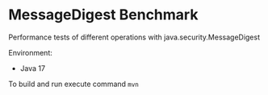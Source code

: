 # MessageDigest Benchmark
Performance tests of different operations with java.security.MessageDigest

Environment:

- Java 17

To build and run execute command ```mvn```